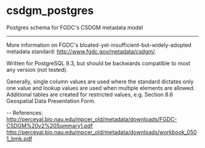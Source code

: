 csdgm_postgres
==============

Postgres schema for FGDC's CSDGM metadata model

----

More information on FGDC's bloated-yet-insufficient-but-widely-adopted metadata standard: http://www.fgdc.gov/metadata/csdgm/.


Written for PostgreSQL 9.3, but should be backwards compatible to most any version (not tested).


Generally, single column values are used where the standard dictates only one value and lookup values are used when multiple elements are allowed. Additional tables are created for restricted values, e.g. Section 8.6 Geospatial Data Presentation Form.

--
References: http://perceval.bio.nau.edu/mpcer_old/metadata/downloads/FGDC-CSDGM%20v2%20Summary1.pdf
http://perceval.bio.nau.edu/mpcer_old/metadata/downloads/workbook_0501_bmk.pdf
